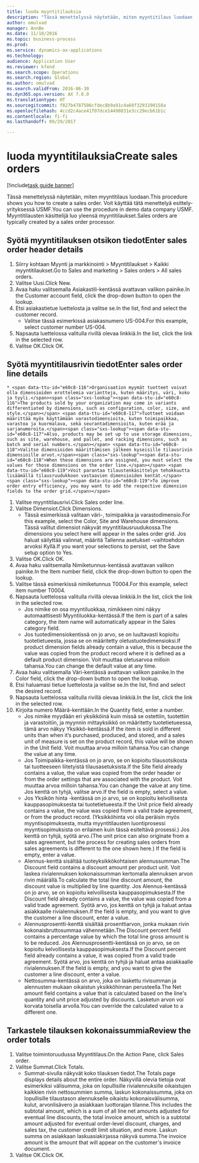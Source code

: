 ```yaml
--- 
title: luoda myyntitilauksia
description: "Tässä menettelyssä näytetään, miten myyntitilaus luodaan."
author: omulvad
manager: AnnBe
ms.date: 11/10/2016
ms.topic: business-process
ms.prod: 
ms.service: dynamics-ax-applications
ms.technology: 
audience: Application User
ms.reviewer: kfend
ms.search.scope: Operations
ms.search.region: Global
ms.author: omulvad
ms.search.validFrom: 2016-06-30
ms.dyn365.ops.version: AX 7.0.0
ms.translationtype: HT
ms.sourcegitcommit: f827b4787506cfdec8b9a91c4a68f3293190158a
ms.openlocfilehash: 4ccd2c4ace41f07dce14498031e3cc29ecb61b1c
ms.contentlocale: fi-fi
ms.lasthandoff: 09/29/2017

---
```

# <a name="create-sales-orders"></a><span data-ttu-id="e60c8-103">luoda myyntitilauksia</span><span class="sxs-lookup"><span data-stu-id="e60c8-103">Create sales orders</span></span>

[!include[task guide banner](../../includes/task-guide-banner.md)]

<span data-ttu-id="e60c8-104">Tässä menettelyssä näytetään, miten myyntitilaus luodaan.</span><span class="sxs-lookup"><span data-stu-id="e60c8-104">This procedure shows you how to create a sales order.</span></span> <span data-ttu-id="e60c8-105">Voit käyttää tätä menettelyä esittely-yrityksessä USMF.</span><span class="sxs-lookup"><span data-stu-id="e60c8-105">You can use the procedure in demo data company USMF.</span></span> <span data-ttu-id="e60c8-106">Myyntitilausten käsittelijä luo yleensä myyntitilaukset.</span><span class="sxs-lookup"><span data-stu-id="e60c8-106">Sales orders are typically created by a sales order processor.</span></span> 




## <a name="enter-sales-order-header-details"></a><span data-ttu-id="e60c8-107">Syötä myyntitilauksen otsikon tiedot</span><span class="sxs-lookup"><span data-stu-id="e60c8-107">Enter sales order header details</span></span>
1. <span data-ttu-id="e60c8-108">Siirry kohtaan Myynti ja markkinointi > Myyntitilaukset > Kaikki myyntitilaukset.</span><span class="sxs-lookup"><span data-stu-id="e60c8-108">Go to Sales and marketing > Sales orders > All sales orders.</span></span>
2. <span data-ttu-id="e60c8-109">Valitse Uusi.</span><span class="sxs-lookup"><span data-stu-id="e60c8-109">Click New.</span></span>
3. <span data-ttu-id="e60c8-110">Avaa haku valitsemalla Asiakastili-kentässä avattavan valikon painike.</span><span class="sxs-lookup"><span data-stu-id="e60c8-110">In the Customer account field, click the drop-down button to open the lookup.</span></span>
4. <span data-ttu-id="e60c8-111">Etsi asiakastietue luettelosta ja valitse se.</span><span class="sxs-lookup"><span data-stu-id="e60c8-111">In the list, find and select the customer record.</span></span>
    * <span data-ttu-id="e60c8-112">Valitse tässä esimerkissä asiakasnumero US-004.</span><span class="sxs-lookup"><span data-stu-id="e60c8-112">For this example, select customer number US-004.</span></span>  
5. <span data-ttu-id="e60c8-113">Napsauta luettelossa valitulla rivillä olevaa linkkiä.</span><span class="sxs-lookup"><span data-stu-id="e60c8-113">In the list, click the link in the selected row.</span></span>
6. <span data-ttu-id="e60c8-114">Valitse OK.</span><span class="sxs-lookup"><span data-stu-id="e60c8-114">Click OK.</span></span>

## <a name="enter-sales-order-line-details"></a><span data-ttu-id="e60c8-115">Syötä myyntitilausrivin tiedot</span><span class="sxs-lookup"><span data-stu-id="e60c8-115">Enter sales order line details</span></span>
    * <span data-ttu-id="e60c8-116">Organisaation myymät tuotteet voivat olla dimensioiden erottelemia variantteja, kuten määritys, väri, koko ja tyyli.</span><span class="sxs-lookup"><span data-stu-id="e60c8-116">The products sold by your organization may come in variants differentiated by dimensions, such as configuration, color, size, and style.</span></span> <span data-ttu-id="e60c8-117">Tuotteet voidaan määrittää myös käyttämään varastodimensioita, kuten toimipaikkaa, varastoa ja kuormalava, sekä seurantadimensioita, kuten erää ja sarjanumeroita.</span><span class="sxs-lookup"><span data-stu-id="e60c8-117">Also, products may be set up to use storage dimensions, such as site, warehouse, and pallet, and racking dimensions, such as batch and serial numbers.</span></span> <span data-ttu-id="e60c8-118">Valitse dimensioiden määrittämisen jälkeen kyseisille tilausrivin dimensioille arvot.</span><span class="sxs-lookup"><span data-stu-id="e60c8-118">When these dimensions are assigned, you must select the values for those dimensions on the order line.</span></span> <span data-ttu-id="e60c8-119">Voit parantaa tilaustenkäsittelyn tehokkuutta lisäämällä tilausruudukkoon vastaavien dimensioiden kentät.</span><span class="sxs-lookup"><span data-stu-id="e60c8-119">To improve order entry efficiency, you may want to add the respective dimension fields to the order grid.</span></span>  
1. <span data-ttu-id="e60c8-120">Valitse myyntitilausrivi.</span><span class="sxs-lookup"><span data-stu-id="e60c8-120">Click Sales order line.</span></span>
2. <span data-ttu-id="e60c8-121">Valitse Dimensiot.</span><span class="sxs-lookup"><span data-stu-id="e60c8-121">Click Dimensions.</span></span>
    * <span data-ttu-id="e60c8-122">Tässä esimerkissä valitaan väri-, toimipaikka ja varastodimensio.</span><span class="sxs-lookup"><span data-stu-id="e60c8-122">For this example, select the Color, Site and Warehouse dimensions.</span></span> <span data-ttu-id="e60c8-123">Tässä valitut dimensiot näkyvät myyntitilausruudukossa.</span><span class="sxs-lookup"><span data-stu-id="e60c8-123">The dimensions you select here will appear in the sales order grid.</span></span> <span data-ttu-id="e60c8-124">Jos haluat säilyttää valinnat, määritä Tallenna asetukset -vaihtoehdon arvoksi Kyllä.</span><span class="sxs-lookup"><span data-stu-id="e60c8-124">If you want your selections to persist, set the Save setup option to Yes.</span></span>   
3. <span data-ttu-id="e60c8-125">Valitse OK.</span><span class="sxs-lookup"><span data-stu-id="e60c8-125">Click OK.</span></span>
4. <span data-ttu-id="e60c8-126">Avaa haku valitsemalla Nimiketunnus-kentässä avattavan valikon painike.</span><span class="sxs-lookup"><span data-stu-id="e60c8-126">In the Item number field, click the drop-down button to open the lookup.</span></span>
5. <span data-ttu-id="e60c8-127">Valitse tässä esimerkissä nimiketunnus T0004.</span><span class="sxs-lookup"><span data-stu-id="e60c8-127">For this example, select item number T0004.</span></span>
6. <span data-ttu-id="e60c8-128">Napsauta luettelossa valitulla rivillä olevaa linkkiä.</span><span class="sxs-lookup"><span data-stu-id="e60c8-128">In the list, click the link in the selected row.</span></span>
    * <span data-ttu-id="e60c8-129">Jos nimike on osa myyntiluokkaa, nimikkeen nimi näkyy automaattisesti Myyntiluokka-kentässä.</span><span class="sxs-lookup"><span data-stu-id="e60c8-129">If the item is part of a sales category, the item name will automatically appear in the Sales category field.</span></span>  
    * <span data-ttu-id="e60c8-130">Jos tuotedimensiokentissä on jo arvo, se on luultavasti kopioitu tuotetietueesta, jossa se on määritetty oletustuotedimensioksi.</span><span class="sxs-lookup"><span data-stu-id="e60c8-130">If product dimension fields already contain a value, this is because the value was copied from the product record where it is defined as a default product dimension.</span></span> <span data-ttu-id="e60c8-131">Voit muuttaa oletusarvoa milloin tahansa.</span><span class="sxs-lookup"><span data-stu-id="e60c8-131">You can change the default value at any time.</span></span>   
7. <span data-ttu-id="e60c8-132">Avaa haku valitsemalla Väri-kentässä avattavan valikon painike.</span><span class="sxs-lookup"><span data-stu-id="e60c8-132">In the Color field, click the drop-down button to open the lookup.</span></span>
8. <span data-ttu-id="e60c8-133">Etsi haluamasi tietue luettelosta ja valitse se.</span><span class="sxs-lookup"><span data-stu-id="e60c8-133">In the list, find and select the desired record.</span></span>
9. <span data-ttu-id="e60c8-134">Napsauta luettelossa valitulla rivillä olevaa linkkiä.</span><span class="sxs-lookup"><span data-stu-id="e60c8-134">In the list, click the link in the selected row.</span></span>
10. <span data-ttu-id="e60c8-135">Kirjoita numero Määrä-kenttään.</span><span class="sxs-lookup"><span data-stu-id="e60c8-135">In the Quantity field, enter a number.</span></span>
    * <span data-ttu-id="e60c8-136">Jos nimike myydään eri yksikköinä kuin missä se ostettiin, tuotettiin ja varastoitiin, ja myynnin mittayksikkö on määritetty tuotetietueessa, tämä arvo näkyy Yksikkö-kentässä.</span><span class="sxs-lookup"><span data-stu-id="e60c8-136">If the item is sold in different units than when it’s purchased, produced, and stored, and a sales unit of measure is set on the product record, this value will be shown in the Unit field.</span></span> <span data-ttu-id="e60c8-137">Voit muuttaa arvoa milloin tahansa.</span><span class="sxs-lookup"><span data-stu-id="e60c8-137">You can change the value at any time.</span></span>   
    * <span data-ttu-id="e60c8-138">Jos Toimipaikka-kentässä on jo arvo, se on kopioitu tilausotsikosta tai tuotteeseen liitetyistä tilausasetuksista.</span><span class="sxs-lookup"><span data-stu-id="e60c8-138">If the Site field already contains a value, the value was copied from the order header or from the order settings that are associated with the product.</span></span> <span data-ttu-id="e60c8-139">Voit muuttaa arvoa milloin tahansa.</span><span class="sxs-lookup"><span data-stu-id="e60c8-139">You can change the value at any time.</span></span> <span data-ttu-id="e60c8-140">Jos kenttä on tyhjä, valitse arvo.</span><span class="sxs-lookup"><span data-stu-id="e60c8-140">If the field is empty, select a value.</span></span>   
    * <span data-ttu-id="e60c8-141">Jos Yksikön hinta -kentässä on jo arvo, se on kopioitu kelvollisesta kauppasopimuksesta tai tuotetietueesta.</span><span class="sxs-lookup"><span data-stu-id="e60c8-141">If the Unit price field already contains a value, the value was copied from a valid trade agreement, or from the product record.</span></span> <span data-ttu-id="e60c8-142">(Yksikköhinta voi olla peräisin myös myyntisopimuksesta, mutta myyntitilausten luontiprosessi myyntisopimuksista on erilainen kuin tässä esiteltävä prosessi.) Jos kenttä on tyhjä, syötä arvo.</span><span class="sxs-lookup"><span data-stu-id="e60c8-142">(The unit price can also originate from a sales agreement, but the process for creating sales orders from sales agreements is different to the one shown here.) If the field is empty, enter a value.</span></span>   
    * <span data-ttu-id="e60c8-143">Alennus-kenttä sisältää tuoteyksikkökohtaisen alennussumman.</span><span class="sxs-lookup"><span data-stu-id="e60c8-143">The Discount field contains a discount amount per product unit.</span></span> <span data-ttu-id="e60c8-144">Voit laskea rivialennuksen kokonaissumman kertomalla alennuksen arvon rivin määrällä.</span><span class="sxs-lookup"><span data-stu-id="e60c8-144">To calculate the total line discount amount, the discount value is multiplied by line quantity.</span></span>    <span data-ttu-id="e60c8-145">Jos Alennus-kentässä on jo arvo, se on kopioitu kelvollisesta kauppasopimuksesta.</span><span class="sxs-lookup"><span data-stu-id="e60c8-145">If the Discount field already contains a value, the value was copied from a valid trade agreement.</span></span> <span data-ttu-id="e60c8-146">Syötä arvo, jos kenttä on tyhjä ja haluat antaa asiakkaalle rivialennuksen.</span><span class="sxs-lookup"><span data-stu-id="e60c8-146">If the field is empty, and you want to give the customer a line discount, enter a value.</span></span>  
    * <span data-ttu-id="e60c8-147">Alennusprosentti-kenttä sisältää prosenttiarvon, jonka mukaan rivin kokonaisbruttosummaa vähennetään.</span><span class="sxs-lookup"><span data-stu-id="e60c8-147">The Discount percent field contains a percentage value by which the total line gross amount is to be reduced.</span></span>  <span data-ttu-id="e60c8-148">Jos Alennusprosentti-kentässä on jo arvo, se on kopioitu kelvollisesta kauppasopimuksesta.</span><span class="sxs-lookup"><span data-stu-id="e60c8-148">If the Discount percent field already contains a value, it was copied from a valid trade agreement.</span></span> <span data-ttu-id="e60c8-149">Syötä arvo, jos kenttä on tyhjä ja haluat antaa asiakkaalle rivialennuksen.</span><span class="sxs-lookup"><span data-stu-id="e60c8-149">If the field is empty, and you want to give the customer a line discount, enter a value.</span></span>  
    * <span data-ttu-id="e60c8-150">Nettosumma-kentässä on arvo, joka on laskettu rivisumman ja alennusten mukaan oikaistun yksikköhinnan perusteella.</span><span class="sxs-lookup"><span data-stu-id="e60c8-150">The Net amount field contains a value that is calculated based on the line's quantity and unit price adjusted by discounts.</span></span>  <span data-ttu-id="e60c8-151">Lasketun arvon voi korvata toisella arvolla.</span><span class="sxs-lookup"><span data-stu-id="e60c8-151">You can override the calculated value to a different one.</span></span>  

## <a name="review-the-order-totals"></a><span data-ttu-id="e60c8-152">Tarkastele tilauksen kokonaissummia</span><span class="sxs-lookup"><span data-stu-id="e60c8-152">Review the order totals</span></span>
1. <span data-ttu-id="e60c8-153">Valitse toimintoruudussa Myyntitilaus.</span><span class="sxs-lookup"><span data-stu-id="e60c8-153">On the Action Pane, click Sales order.</span></span>
2. <span data-ttu-id="e60c8-154">Valitse Summat.</span><span class="sxs-lookup"><span data-stu-id="e60c8-154">Click Totals.</span></span>
    * <span data-ttu-id="e60c8-155">Summat-sivulla näkyvät koko tilauksen tiedot.</span><span class="sxs-lookup"><span data-stu-id="e60c8-155">The Totals page displays details about the entire order.</span></span> <span data-ttu-id="e60c8-156">Näkyvillä olevia tietoja ovat esimerkiksi välisumma, joka on lopullisille rivialennuksille oikaistujen kaikkien rivin nettosummien summa, laskun kokonaissumma, joka on lopullisille tilaustason alennukselle oikaistu kokonaisvälisumma, kulut, arvonlisävero ja asiakkaan luottorajan tilanne.</span><span class="sxs-lookup"><span data-stu-id="e60c8-156">This includes the subtotal amount, which is a sum of all line net amounts adjusted for eventual line discounts, the total invoice amount, which is a subtotal amount adjusted for eventual order-level discount, charges, and sales tax, the customer credit limit situation, and more.</span></span>  <span data-ttu-id="e60c8-157">Laskun summa on asiakkaan laskuasiakirjassa näkyvä summa.</span><span class="sxs-lookup"><span data-stu-id="e60c8-157">The invoice amount is the amount that will appear on the customer's invoice document.</span></span>  
3. <span data-ttu-id="e60c8-158">Valitse OK.</span><span class="sxs-lookup"><span data-stu-id="e60c8-158">Click OK.</span></span>


